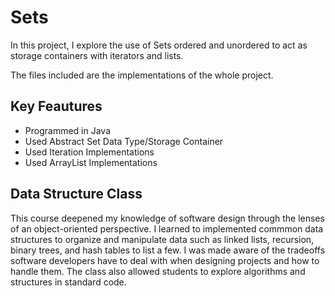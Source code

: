 # Sets

In this project, I explore the use of Sets ordered and unordered to act as storage containers with iterators and lists.

The files included are the implementations of the whole project.

## Key Feautures

- Programmed in Java
- Used Abstract Set Data Type/Storage Container
- Used Iteration Implementations
- Used ArrayList Implementations

## Data Structure Class

This course deepened my knowledge of software design through the lenses of an object-oriented perspective. I learned to implemented commmon data structures to organize and manipulate data such as linked lists, recursion, binary trees, and hash tables to list a few. I was made aware of the tradeoffs software developers have to deal with when designing projects and how to handle them. The class also allowed students to explore algorithms and structures in standard code.
